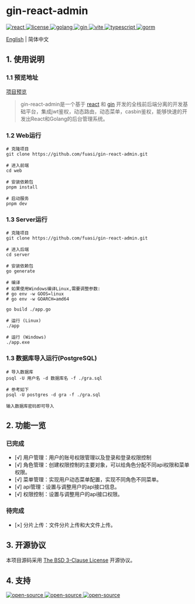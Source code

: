 # gin-react-admin

 <a href="https://github.com/facebook/react">
    <img src="https://img.shields.io/badge/react-18.2.0-brightgreen.svg" alt="react">
  </a>
  <a href="https://github.com/fuasi/gin-react-admin/blob/main/LICENSE">
    <img src="https://img.shields.io/badge/license-BSG-brightgreen.svg" alt="license">
  </a>
  <a href="https://img.shields.io/badge/golang-1.20.5-blue.svg">
    <img src="https://img.shields.io/badge/golang-1.20.5-blue.svg" alt="golang">
  </a>  
<a href="https://img.shields.io/badge/gin-1.20.5-blue.svg">
    <img src="https://img.shields.io/badge/gin-1.9.1-blue.svg" alt="gin">
  </a>
<a href="https://img.shields.io/badge/vite-4.3.9-orange.svg">
    <img src="https://img.shields.io/badge/vite-4.3.9-orange.svg" alt="vite">
  </a>
<a href="https://img.shields.io/badge/typescript-5.0.2-orange.svg">
    <img src="https://img.shields.io/badge/typescript-5.0.2-orange.svg" alt="typescript">
  </a>
<a href="https://img.shields.io/badge/gorm-1.25.1-blue.svg">
    <img src="https://img.shields.io/badge/gorm-1.25.1-blue.svg" alt="gorm">
  </a>  

[English](./README-en.md) | 简体中文

## 1. 使用说明

### 1.1 预览地址
<a href="http://117.72.33.35:7888/">项目预览</a>

> gin-react-admin是一个基于 [react](https://react.dev/) 和 [gin](https://gin-gonic.com) 开发的全栈前后端分离的开发基础平台，集成jwt鉴权，动态路由，动态菜单，casbin鉴权，能够快速的开发出React和Golang的后台管理系统。

### 1.2 Web运行
```
# 克隆项目
git clone https://github.com/fuasi/gin-react-admin.git

# 进入前端
cd web

# 安装依赖包
pnpm install

# 启动服务
pnpm dev 

```
### 1.3 Server运行
```
# 克隆项目
git clone https://github.com/fuasi/gin-react-admin.git

# 进入后端
cd server

# 安装依赖包
go generate

# 编译
# 如果使用Windows编译Linux,需要调整参数: 
# go env -w GOOS=linux
# go env -w GOARCH=amd64

go build ./app.go 

# 运行 (Linux)
./app

# 运行 (Windows)
./app.exe
```
### 1.3 数据库导入运行(PostgreSQL)
```
# 导入数据库
psql -U 用户名 -d 数据库名 -f ./gra.sql

# 参考如下
psql -U postgres -d gra -f ./gra.sql

输入数据库密码即可导入
```
## 2. 功能一览

### 已完成
- [√] 用户管理：用户的账号权限管理以及登录和登录权限控制
- [√] 角色管理：创建权限控制的主要对象，可以给角色分配不同api权限和菜单权限。
- [√] 菜单管理：实现用户动态菜单配置，实现不同角色不同菜单。
- [√] api管理：设置与调整用户的api接口信息。
- [√] 权限控制：设置与调整用户的api接口权限。
### 待完成

- [×] 分片上传：文件分片上传和大文件上传。

## 3. 开源协议

本项目源码采用 [The BSD 3-Clause License](https://choosealicense.com/licenses/bsd-3-clause/) 开源协议。

## 4. 支持
<a href="https://www.jetbrains.com/community/opensource/?utm_campaign=opensource&utm_content=approved&utm_medium=email&utm_source=newsletter&utm_term=jblogo#support">
 <img src="https://resources.jetbrains.com/storage/products/company/brand/logos/jb_square.svg?_gl=1*1fzwo2p*_ga*MTQyNTQzMTA0MC4xNjkxNTU0MzA1*_ga_9J976DJZ68*MTY5NTgwNDEzMC40LjEuMTY5NTgwNjkyMi40LjAuMA..&_ga=2.3695794.346469446.1695804131-1425431040.1691554305" alt="open-source"/>
</a>
<a href="https://www.jetbrains.com/community/opensource/?utm_campaign=opensource&utm_content=approved&utm_medium=email&utm_source=newsletter&utm_term=jblogo#support">
 <img src="https://resources.jetbrains.com/storage/products/company/brand/logos/GoLand_icon.svg?_gl=1*1158lr9*_ga*MTQyNTQzMTA0MC4xNjkxNTU0MzA1*_ga_9J976DJZ68*MTY5NTgwNDEzMC40LjEuMTY5NTgwNjg4My40My4wLjA.&_ga=2.57167784.346469446.1695804131-1425431040.1691554305" alt="open-source"/>
</a>
<a href="https://www.jetbrains.com/community/opensource/?utm_campaign=opensource&utm_content=approved&utm_medium=email&utm_source=newsletter&utm_term=jblogo#support">
 <img src="https://resources.jetbrains.com/storage/products/company/brand/logos/WebStorm_icon.svg?_gl=1*fl3528*_ga*MTQyNTQzMTA0MC4xNjkxNTU0MzA1*_ga_9J976DJZ68*MTY5NTgwNDEzMC40LjEuMTY5NTgwNjkxNi4xMC4wLjA.&_ga=2.57167784.346469446.1695804131-1425431040.1691554305" alt="open-source"/>
</a>
